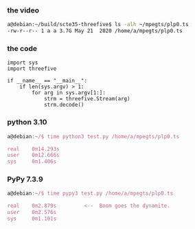 ### the video
```sh
a@debian:~/build/scte35-threefive$ ls -alh ~/mpegts/plp0.ts
-rw-r--r-- 1 a a 3.7G May 21  2020 /home/a/mpegts/plp0.ts
```

### the code
```python3
import sys
import threefive

if __name__ == "__main__":
    if len(sys.argv) > 1:
        for arg in sys.argv[1:]:
            strm = threefive.Stream(arg)
            strm.decode()
```
### python 3.10 
```js
a@debian:~/$ time python3 test.py /home/a/mpegts/plp0.ts

real	0m14.293s
user	0m12.666s
sys     0m1.406s

```
### PyPy 7.3.9

```js
a@debian:~/$ time pypy3 test.py /home/a/mpegts/plp0.ts

real	0m2.879s         <--  Boom goes the dynamite.
user	0m2.576s
sys     0m1.101s
```
